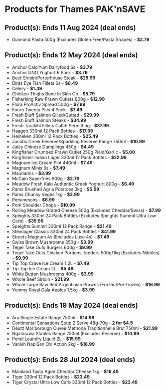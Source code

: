 # Products for Thames PAK'nSAVE

## Product(s): Ends 11 Aug 2024 (deal ends)
- Diamond Pasta 500g (Excludes Gluten Free/Pasta Shapes) - **$2.79**

## Product(s): Ends 12 May 2024 (deal ends)
- Anchor CalciYum Dairyfood 6s - **$3.79**
- Anchor UNO Yoghurt 6 Pack - **$3.79**
- Beef Sirloin/Porterhouse Steak - **$25.99**
- Birds Eye Fish Fillets 6s - **$6.49**
- Celery - **$1.49**
- Chicken Thighs Bone In Skin On - **$5.79**
- Fisherking Raw Prawn Cutlets 800g - **$12.99**
- Flora ProActiv Spread 500g - **$7.99**
- Fourn Twenty Pies 4 Pack - **$7.49**
- Fresh Bluff Salmon Gilled/Gutted - **$29.99**
- Fresh Bluff Salmon Steaks - **$34.99**
- Fresh Tarakihi Fillets Catch Permitting - **$37.99**
- Haagen 330ml 12 Pack Bottles - **$17.99**
- Heineken 330ml 12 Pack Bottles - **$25.49**
- Jacobs Creek Reserve/Sparkling Reserve Range 750ml - **$10.99**
- Juicy Chinese Dumplings 450g - **$4.49**
- Kingfisher Crumbed Prawn Cutlet 250g Plain/Garlic - **$5.00**
- Kingfisher Indian Lager 330ml 12 Pack Bottles - **$22.99**
- Magnum Ice Cream Pint 440ml - **$7.49**
- Magnum Minis 6s - **$7.49**
- Mandarins - **$3.99**
- McCain Superfries 900g - **$2.79**
- Meadow Fresh Kalo Authentic Greek Yoghurt 800g - **$6.49**
- Pams Brushed Agria Potatoes 3kg - **$5.99**
- Pams Chunky Veges 1kg - **$3.99**
- Persimmons - **$6.99**
- Pork Shoulder Chops - **$10.99**
- Rolling Meadow Grated Cheese 500g (Excludes Cheddar/Swiss) - **$7.99**
- Speights 330ml 24 Pack Bottles (Excludes Speights Summit Ultra Low Carb) - **$35.99**
- Speights Summit 330ml 12 Pack Range - **$21.49**
- Steinlager Classic 330ml 24 Pack Bottles - **$41.99**
- Streets Magnum 4s (Excludes Luxe 4s) - **$7.49**
- Swiss Brown Mushrooms 350g - **$3.99**
- Tegel Take Outs Burgers 600g - **$9.99**
- Tegel Take Outs Chicken Portions Tenders 500g/1kg (Excludes Nibbles) - **$9.99**
- Tip Top Crave Ice Cream 1.2L - **$7.49**
- Tip Top Ice Cream 2L - **$5.49**
- White Button Mushrooms 400g - **$3.99**
- Whole Beef Sirloin - **$21.99**
- Whole Large Raw Red Argentinian Prawns (Frozen/Pre-frozen) - **$16.99**
- Yummy Royal Gala Apples 1.5kg - **$3.99**

## Product(s): Ends 19 May 2024 (deal ends)
- Ara Single Estate Range 750ml - **$14.99**
- Continental Sensations Soup 2 Serve 48g-70g - **2 for $4.5**
- Deutz Marlborough Cuvee Methode Traditionnelle Brut 750ml - **$21.99**
- Ngatarawa Stables Range 750ml (Excludes Reserve) - **$10.99**
- Persil Laundry Liquid 2L - **$15.99**
- Vanish NapiSan Oxi Action 2kg - **$18.99**

## Product(s): Ends 28 Jul 2024 (deal ends)
- Mainland Tasty Aged Cheddar Cheese 1kg - **$16.49**
- Tiger 330ml 12 Pack Bottles - **$23.49**
- Tiger Crystal Ultra Low Carb 330ml 12 Pack Bottles - **$23.49**

